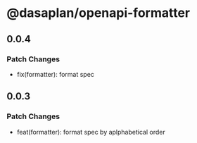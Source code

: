 # @dasaplan/openapi-formatter

## 0.0.4

### Patch Changes

- fix(formatter): format spec

## 0.0.3

### Patch Changes

- feat(formatter): format spec by aplphabetical order
